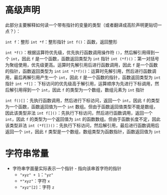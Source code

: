 # 高级声明

此部分主要解释如何读一个带有指针的变量的类型（或者翻译成高阶声明更贴切一点？）：

`int f`：整形
`int *f`：整形指针
`int f()`：函数，返回整形

`int *f()`：根据运算符优先级，优先执行函数调用操作符 `()`，然后解引用得到一个 `int`，因此 `f` 是一个函数，函数返回类型为 `int` 指针
`int (*f)()`：第一对括号为聚组使用，优先级更高。运算时先解引用后进行函数调用，因此 `f` 是一个函数的指针，函数返回类型为 `int`
`int *(*f)()`：运算时先解引用，然后进行函数调用，最后再解引用产生一个 `int`，因此 `f` 是一个函数的指针，函数返回类型为 `int` 指针
`int *f[]`：下标访问的优先级高于解引用，运算顺序为先进行下标调用，然后解引用得到一个 `int`，因此 `f` 的类型为一个数组，数组元素为 `int` 指针

`int f()[]`：先执行函数调用，然后进行下标访问，返回一个 `int`，因此 `f` 的类型为一个函数，函数返回值为一个 `int` 数组。但由于函数返回值类型不能是数组，因此该类型非法
`int f[]()`：先执行下标访问，然后进行函数调用，返回一个 `int`，因此 `f` 的类型为一个返回值为 `int` 的函数数组。但由于函数长度不定，因此该类型非法
`int (*f[])()`：先执行下标访问，然后解引用，最后进行函数调用后返回一个 `int`，因此 `f` 类型是一个数组，数组类型为函数指针，函数返回值为 `int`
# 字符串常量

- 字符串字面量实际表示一个指针 - 指向该串首字符的指针
	- `"xyz" + 1`：`"yz"`
	- `*"xyz"`：字符 `x`
	- `"xyz"[2]`：字符 `z`
